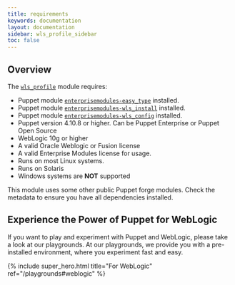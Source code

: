 ```yaml
---
title: requirements
keywords: documentation
layout: documentation
sidebar: wls_profile_sidebar
toc: false
---
```

## Overview

The [`wls_profile`](https://www.enterprisemodules.com/shop/products/puppet-wls_install-module) module requires:

- Puppet module [`enterprisemodules-easy_type`](https://forge.puppet.com/enterprisemodules/easy_type) installed.
- Puppet module [`enterprisemodules-wls_install`](https://forge.puppet.com/enterprisemodules/easy_type) installed.
- Puppet module [`enterprisemodules-wls_config`](https://forge.puppet.com/enterprisemodules/easy_type) installed.
- Puppet version 4.10.8 or higher. Can be Puppet Enterprise or Puppet Open Source
- WebLogic 10g or higher
- A valid Oracle Weblogic or Fusion license
- A valid Enterprise Modules license for usage.
- Runs on most Linux systems.
- Runs on Solaris
- Windows systems are **NOT** supported

This module uses some other public Puppet forge modules. Check the metadata to ensure you have all dependencies installed.





## Experience the Power of Puppet for WebLogic

If you want to play and experiment with Puppet and WebLogic, please take a look at our playgrounds. At our playgrounds, we provide you with a pre-installed environment, where you experiment fast and easy.

{% include super_hero.html title="For WebLogic" ref="/playgrounds#weblogic" %}



